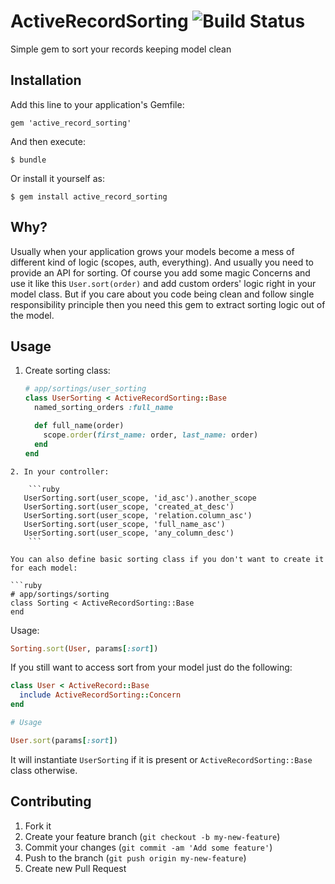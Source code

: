 # ActiveRecordSorting ![Build Status](https://travis-ci.org/yratanov/active_record_sorting.svg)

Simple gem to sort your records keeping model clean

## Installation

Add this line to your application's Gemfile:

    gem 'active_record_sorting'

And then execute:

    $ bundle

Or install it yourself as:

    $ gem install active_record_sorting

## Why?

Usually when your application grows your models become a mess of different kind of logic (scopes, auth, everything).
And usually you need to provide an API for sorting. 
Of course you add some magic Concerns and use it like this `User.sort(order)` and add custom orders' logic right in your model class. 
But if you care about you code being clean and follow single responsibility principle then you need this gem to extract sorting logic out of the model. 

## Usage

1. Create sorting class:
    ```ruby
    # app/sortings/user_sorting
    class UserSorting < ActiveRecordSorting::Base
      named_sorting_orders :full_name
    
      def full_name(order)
        scope.order(first_name: order, last_name: order)
      end   
    end
```
2. In your controller:
   
    ```ruby
   UserSorting.sort(user_scope, 'id_asc').another_scope 
   UserSorting.sort(user_scope, 'created_at_desc')
   UserSorting.sort(user_scope, 'relation.column_asc')
   UserSorting.sort(user_scope, 'full_name_asc')
   UserSorting.sort(user_scope, 'any_column_desc')
    ```

You can also define basic sorting class if you don't want to create it for each model:

```ruby
# app/sortings/sorting
class Sorting < ActiveRecordSorting::Base
end
```

Usage: 

```ruby
Sorting.sort(User, params[:sort])

```

If you still want to access sort from your model just do the following:

```ruby
class User < ActiveRecord::Base
  include ActiveRecordSorting::Concern
end

# Usage

User.sort(params[:sort])

```

It will instantiate `UserSorting` if it is present or `ActiveRecordSorting::Base` class otherwise.

## Contributing

1. Fork it
2. Create your feature branch (`git checkout -b my-new-feature`)
3. Commit your changes (`git commit -am 'Add some feature'`)
4. Push to the branch (`git push origin my-new-feature`)
5. Create new Pull Request
